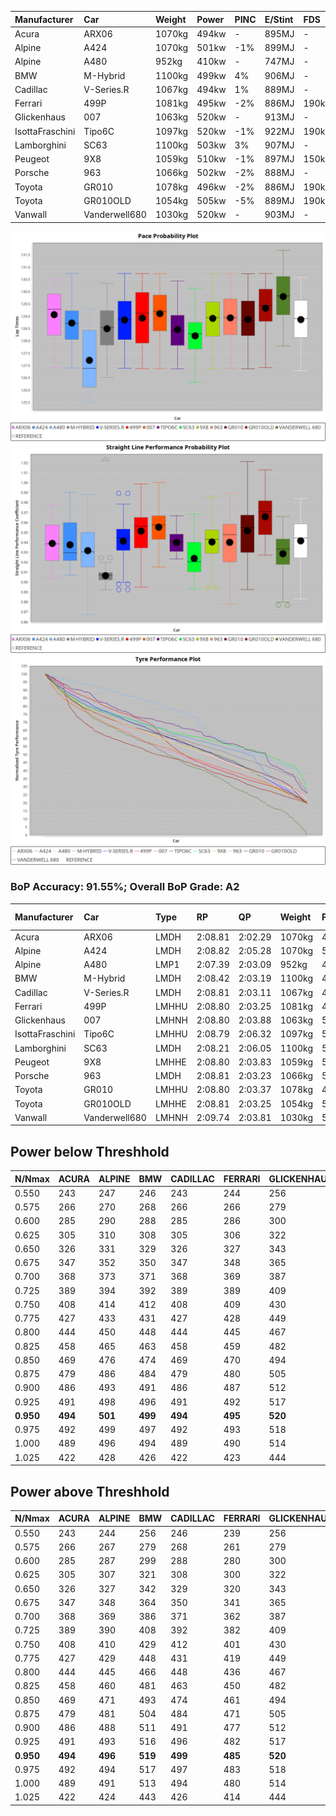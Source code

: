 |Manufacturer|Car|Weight|Power|PINC|E/Stint|FDS|
|:-|:-|:-|:-|:-|:-|:-|
|Acura|ARX06|1070kg|494kw|-|895MJ|-|
|Alpine|A424|1070kg|501kw|-1%|899MJ|-|
|Alpine|A480|952kg|410kw|-|747MJ|-|
|BMW|M-Hybrid|1100kg|499kw|4%|906MJ|-|
|Cadillac|V-Series.R|1067kg|494kw|1%|889MJ|-|
|Ferrari|499P|1081kg|495kw|-2%|886MJ|190kph|
|Glickenhaus|007|1063kg|520kw|-|913MJ|-|
|IsottaFraschini|Tipo6C|1097kg|520kw|-1%|922MJ|190kph|
|Lamborghini|SC63|1100kg|503kw|3%|907MJ|-|
|Peugeot|9X8|1059kg|510kw|-1%|897MJ|150kph|
|Porsche|963|1066kg|502kw|-2%|888MJ|-|
|Toyota|GR010|1078kg|496kw|-2%|886MJ|190kph|
|Toyota|GR010OLD|1054kg|505kw|-5%|889MJ|190kph|
|Vanwall|Vanderwell680|1030kg|520kw|-|903MJ|-|

![PACECHART](./IMG/AUTO.png)
![STRAIGHTLINEPERFORMANCECHART](./IMG/AUTO_sp.png)
![TYREPERFORMANCECHART](./IMG/AUTO_tw.png)

### BoP Accuracy: 91.55%; Overall BoP Grade: A2
|Manufacturer|Car|Type|RP|QP|Weight|Power¹|Threshhold|PINC|Power²|E/Stint|AVG Vmax|FDS|RDLC|L/Stint|BOP-Grade|ModelAccuracy|ModelPoints|Match%|
|:-|:-|:-|:-|:-|:-|:-|:-|:-|:-|:-|:-|:-|:-|:-|:-|:-|:-|:-|
|Acura|ARX06|LMDH|2:08.81|2:02.29|1070kg|494kw|210.0kph|-|494kw|895MJ|299.00kph|-|1.00|25|~A1|100.00%|995|100.00%|
|Alpine|A424|LMDH|2:08.82|2:05.28|1070kg|501kw|210.0kph|-1%|496kw|899MJ|299.08kph|-|1.00|25|+A2|80.53%|517|91.07%|
|Alpine|A480|LMP1|2:07.39|2:03.09|952kg|410kw|210.0kph|-|410kw|747MJ|296.51kph|-|0.97|23|-D1|56.35%|794|66.62%|
|BMW|M-Hybrid|LMDH|2:08.42|2:03.19|1100kg|499kw|210.0kph|4%|519kw|906MJ|295.26kph|-|0.97|25|-A2|96.62%|1656|91.36%|
|Cadillac|V-Series.R|LMDH|2:08.81|2:03.11|1067kg|494kw|210.0kph|1%|499kw|889MJ|299.31kph|-|1.00|25|~A1|90.68%|2081|96.38%|
|Ferrari|499P|LMHHU|2:08.80|2:03.25|1081kg|495kw|210.0kph|-2%|485kw|886MJ|300.13kph|190kph|1.01|25|~A1|94.63%|2574|100.00%|
|Glickenhaus|007|LMHNH|2:08.80|2:03.88|1063kg|520kw|0.0kph|-|520kw|913MJ|303.81kph|-|0.93|25|~A1|94.93%|1610|100.00%|
|IsottaFraschini|Tipo6C|LMHHU|2:08.79|2:06.32|1097kg|520kw|210.0kph|-1%|515kw|922MJ|299.92kph|190kph|1.01|25|+B1|66.67%|96|85.77%|
|Lamborghini|SC63|LMDH|2:08.21|2:06.05|1100kg|503kw|210.0kph|3%|518kw|907MJ|297.03kph|-|0.99|25|-B1|92.15%|399|85.13%|
|Peugeot|9X8|LMHHE|2:08.80|2:03.83|1059kg|510kw|210.0kph|-1%|505kw|897MJ|299.81kph|150kph|1.01|25|~A1|83.80%|2473|100.00%|
|Porsche|963|LMDH|2:08.81|2:03.23|1066kg|502kw|210.0kph|-2%|492kw|888MJ|299.39kph|-|1.00|25|~A1|95.67%|5902|100.00%|
|Toyota|GR010|LMHHU|2:08.80|2:03.37|1078kg|496kw|210.0kph|-2%|486kw|886MJ|300.35kph|190kph|1.01|25|~A1|91.69%|3310|100.00%|
|Toyota|GR010OLD|LMHHE|2:08.81|2:03.25|1054kg|505kw|210.0kph|-5%|480kw|889MJ|303.35kph|190kph|1.03|25|~A1|85.24%|1322|100.00%|
|Vanwall|Vanderwell680|LMHNH|2:09.74|2:03.81|1030kg|520kw|0.0kph|-|520kw|903MJ|299.94kph|-|1.01|25|+D1|93.72%|627|65.43%|

## Power below Threshhold
|N/Nmax|ACURA|ALPINE|BMW|CADILLAC|FERRARI|GLICKENHAUS|ISOTTAFRASCHINI|LAMBORGHINI|PEUGEOT|PORSCHE|TOYOTA|TOYOTA|VANWALL|​|RPM|A480|
|:-|:-|:-|:-|:-|:-|:-|:-|:-|:-|:-|:-|:-|:-|:-|:-|:-|
|0.550|243|247|246|243|244|256|256|248|251|247|244|249|256|​|--|-|
|0.575|266|270|268|266|266|279|279|271|274|270|267|272|279|​|--|-|
|0.600|285|290|288|285|286|300|300|291|295|290|287|292|300|​|--|-|
|0.625|305|310|308|305|306|322|322|311|316|310|307|312|322|​|--|-|
|0.650|326|331|329|326|327|343|343|332|337|331|327|333|343|​|--|-|
|0.675|347|352|350|347|348|365|365|353|358|352|348|355|365|​|--|-|
|0.700|368|373|371|368|369|387|387|374|380|374|369|376|387|​|--|-|
|0.725|389|394|392|389|389|409|409|395|401|395|390|397|409|​|--|-|
|0.750|408|414|412|408|409|430|430|416|422|415|410|417|430|​|--|-|
|0.775|427|433|431|427|428|449|449|435|441|434|429|436|449|​|5000|241|
|0.800|444|450|448|444|445|467|467|452|458|451|445|454|467|​|5500|284|
|0.825|458|465|463|458|459|482|482|467|473|466|460|469|482|​|6000|318|
|0.850|469|476|474|469|470|494|494|478|485|477|471|480|494|​|6500|359|
|0.875|479|486|484|479|480|505|505|488|495|487|481|490|505|​|7000|401|
|0.900|486|493|491|486|487|512|512|495|502|494|488|497|512|​|7500|411|
|0.925|491|498|496|491|492|517|517|500|507|499|493|502|517|​|8000|407|
|**0.950**|**494**|**501**|**499**|**494**|**495**|**520**|**520**|**503**|**510**|**502**|**496**|**505**|**520**|**​**|**8500**|**410**|
|0.975|492|499|497|492|493|518|518|501|508|500|494|503|518|​|9000|205|
|1.000|489|496|494|489|490|514|514|498|505|497|491|500|514|​|--|-|
|1.025|422|428|426|422|423|444|444|430|436|429|424|431|444|​|--|-|

## Power above Threshhold
|N/Nmax|ACURA|ALPINE|BMW|CADILLAC|FERRARI|GLICKENHAUS|ISOTTAFRASCHINI|LAMBORGHINI|PEUGEOT|PORSCHE|TOYOTA|TOYOTA|VANWALL|​|RPM|A480|
|:-|:-|:-|:-|:-|:-|:-|:-|:-|:-|:-|:-|:-|:-|:-|:-|:-|
|0.550|243|244|256|246|239|256|254|255|249|242|239|236|256|​|--|-|
|0.575|266|267|279|268|261|279|277|278|272|265|261|258|279|​|--|-|
|0.600|285|287|299|288|280|300|297|299|292|284|281|277|300|​|--|-|
|0.625|305|307|321|308|300|322|319|321|312|304|301|297|322|​|--|-|
|0.650|326|327|342|329|320|343|340|342|333|325|321|317|343|​|--|-|
|0.675|347|348|364|350|341|365|362|364|355|345|341|337|365|​|--|-|
|0.700|368|369|386|371|362|387|383|386|376|366|362|358|387|​|--|-|
|0.725|389|390|408|392|382|409|405|407|397|387|383|378|409|​|--|-|
|0.750|408|410|429|412|401|430|426|428|417|407|402|397|430|​|--|-|
|0.775|427|429|448|431|419|449|445|447|436|425|420|415|449|​|5000|241|
|0.800|444|445|466|448|436|467|463|465|454|442|436|431|467|​|5500|284|
|0.825|458|460|481|463|450|482|478|480|469|456|451|445|482|​|6000|318|
|0.850|469|471|493|474|461|494|489|492|480|467|462|456|494|​|6500|359|
|0.875|479|481|504|484|471|505|500|503|490|477|472|466|505|​|7000|401|
|0.900|486|488|511|491|477|512|507|510|497|484|478|472|512|​|7500|411|
|0.925|491|493|516|496|482|517|512|515|502|489|483|477|517|​|8000|407|
|**0.950**|**494**|**496**|**519**|**499**|**485**|**520**|**515**|**518**|**505**|**492**|**486**|**480**|**520**|**​**|**8500**|**410**|
|0.975|492|494|517|497|483|518|513|516|503|490|484|478|518|​|9000|205|
|1.000|489|491|513|494|480|514|509|512|500|487|481|475|514|​|--|-|
|1.025|422|424|443|426|414|444|440|442|431|420|415|410|444|​|--|-|
